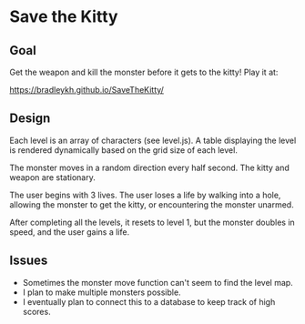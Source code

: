 Save the Kitty
==============

## Goal

Get the weapon and kill the monster before it gets to the kitty! Play it at:

https://bradleykh.github.io/SaveTheKitty/

## Design

Each level is an array of characters (see level.js). A table displaying the level is rendered dynamically based on the grid size of each level.

The monster moves in a random direction every half second. The kitty and weapon are stationary.

The user begins with 3 lives. The user loses a life by walking into a hole, allowing the monster to get the kitty, or encountering the monster unarmed.

After completing all the levels, it resets to level 1, but the monster doubles in speed, and the user gains a life.

## Issues

* Sometimes the monster move function can't seem to find the level map.
* I plan to make multiple monsters possible.
* I eventually plan to connect this to a database to keep track of high scores.